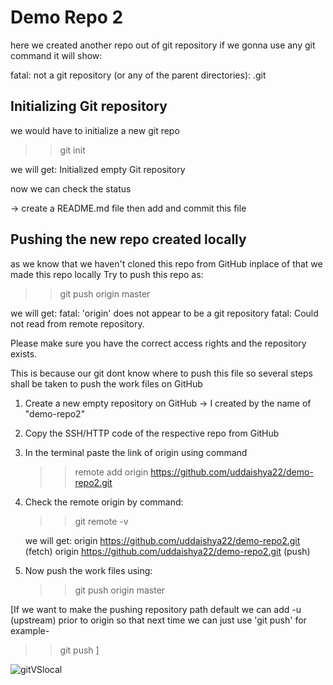 
# Demo Repo 2
here we created another repo out of git repository
if we gonna use any git command it will show:

 fatal: not a git repository (or any of the parent directories): .git

## Initializing Git repository
we would have to initialize a new git repo
>> git init

we will get:
 Initialized empty Git repository

now we can check the status 

-> create a README.md file
 then add and commit this file 

## Pushing the new repo created locally
as we know that we haven't cloned this repo from GitHub inplace of that we made this repo locally 
Try to push this repo as:
>> git push origin master

we will get:
 fatal: 'origin' does not appear to be a git repository
 fatal: Could not read from remote repository.

Please make sure you have the correct access rights
and the repository exists.

This is because our git dont know where to push this file so several steps shall be taken to push the work files on GitHub

1. Create a new empty repository on GitHub
    -> I created by the name of "demo-repo2"
2. Copy the SSH/HTTP code of the respective repo from GitHub
3. In the terminal paste the link of origin using command 
    >> remote add origin https://github.com/uddaishya22/demo-repo2.git

4. Check the remote origin by command:
    >> git remote -v

   we will get:
     origin  https://github.com/uddaishya22/demo-repo2.git (fetch)
     origin  https://github.com/uddaishya22/demo-repo2.git (push)

5. Now push the work files using:
    >> git push origin master

[If we want to make the pushing repository path default we can add -u (upstream) prior to origin so that next time we can just use 'git push'
for example-
>> git push
]

![gitVSlocal](https://user-images.githubusercontent.com/52231567/113282440-8c6c6b80-9304-11eb-9c77-4c24fc50407a.jpg)
